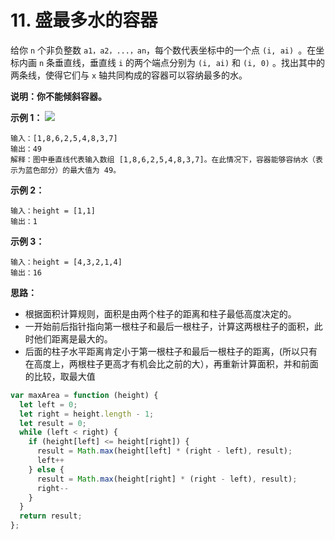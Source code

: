 # 11. 盛最多水的容器

给你 `n` 个非负整数 `a1，a2，...，an`，每个数代表坐标中的一个点 `(i, ai) `。在坐标内画 `n` 条垂直线，垂直线 `i` 的两个端点分别为 `(i, ai)` 和 `(i, 0)` 。找出其中的两条线，使得它们与 `x` 轴共同构成的容器可以容纳最多的水。

**说明：你不能倾斜容器。**

**示例 1：**
![](https://p3-juejin.byteimg.com/tos-cn-i-k3u1fbpfcp/cec9242a7e764c21b16e2686162870ef~tplv-k3u1fbpfcp-zoom-in-crop-mark:3024:0:0:0.awebp)
```
输入：[1,8,6,2,5,4,8,3,7]
输出：49 
解释：图中垂直线代表输入数组 [1,8,6,2,5,4,8,3,7]。在此情况下，容器能够容纳水（表示为蓝色部分）的最大值为 49。
```
**示例 2：**
```
输入：height = [1,1]
输出：1
```
**示例 3：**
```
输入：height = [4,3,2,1,4]
输出：16
```
**思路：**
- 根据面积计算规则，面积是由两个柱子的距离和柱子最低高度决定的。
- 一开始前后指针指向第一根柱子和最后一根柱子，计算这两根柱子的面积，此时他们距离是最大的。
- 后面的柱子水平距离肯定小于第一根柱子和最后一根柱子的距离，(所以只有在高度上，两根柱子更高才有机会比之前的大），再重新计算面积，并和前面的比较，取最大值

```js
var maxArea = function (height) {
  let left = 0;
  let right = height.length - 1;
  let result = 0;
  while (left < right) {
    if (height[left] <= height[right]) {
      result = Math.max(height[left] * (right - left), result);
      left++
    } else {
      result = Math.max(height[right] * (right - left), result);
      right--
    }
  }
  return result;
};
```